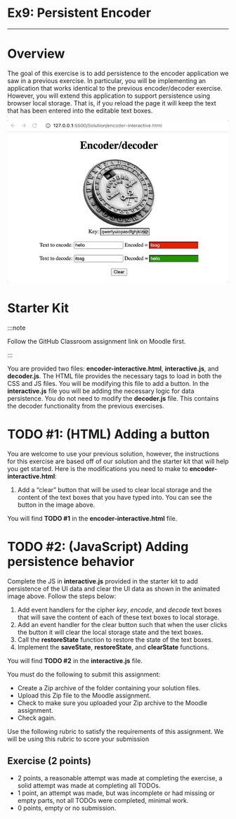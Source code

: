 # Ex9: Persistent Encoder


---


# Overview

The goal of this exercise is to add persistence to the encoder application we saw in a previous exercise. In particular, you will be implementing an application that works identical to the previous encoder/decoder exercise. However, you will extend this application to support persistence using browser local storage. That is, if you reload the page it will keep the text that has been entered into the editable text boxes.

![](exercise9.gif)



# Starter Kit

:::note

Follow the GitHub Classroom assignment link on Moodle first.

:::

You are provided two files: **encoder-interactive.html**, **interactive.js**, and **decoder.js**. The HTML file provides the necessary tags to load in both the CSS and JS files. You will be modifying this file to add a button. In the **interactive.js** file you will be adding the necessary logic for data persistence. You do not need to modify the **decoder.js** file. This contains the decoder functionality from the previous exercises.


# TODO #1: (HTML) Adding a button

You are welcome to use your previous solution, however, the instructions for this exercise are based off of our solution and the starter kit that will help you get started. Here is the modifications you need to make to **encoder-interactive.html**:



1. Add a “clear” button that will be used to clear local storage and the content of the text boxes that you have typed into. You can see the button in the image above.

You will find **TODO #1** in the **encoder-interactive.html** file.


# TODO #2: (JavaScript) Adding persistence behavior

Complete the JS in **interactive.js** provided in the starter kit to add persistence of the UI data and clear the UI data as shown in the animated image above. Follow the steps below:



1. Add event handlers for the cipher _key_, _encode_, and _decode_ text boxes that will save the content of each of these text boxes to local storage.
2. Add an event handler for the clear button such that when the user clicks the button it will clear the local storage state and the text boxes.
3. Call the **restoreState** function to restore the state of the text boxes.
4. Implement the **saveState**, **restoreState**, and **clearState** functions.

You will find **TODO #2** in the **interactive.js** file.


You must do the following to submit this assignment:



* Create a Zip archive of the folder containing your solution files.
* Upload this Zip file to the Moodle assignment.
* Check to make sure you uploaded your Zip archive to the Moodle assignment.
* Check again.


Use the following rubric to satisfy the requirements of this assignment. We will be using this rubric to score your submission


## Exercise (2 points)



* 2 points, a reasonable attempt was made at completing the exercise, a solid attempt was made at completing all TODOs.
* 1 point, an attempt was made, but was incomplete or had missing or empty parts, not all TODOs were completed, minimal work.
* 0 points, empty or no submission.